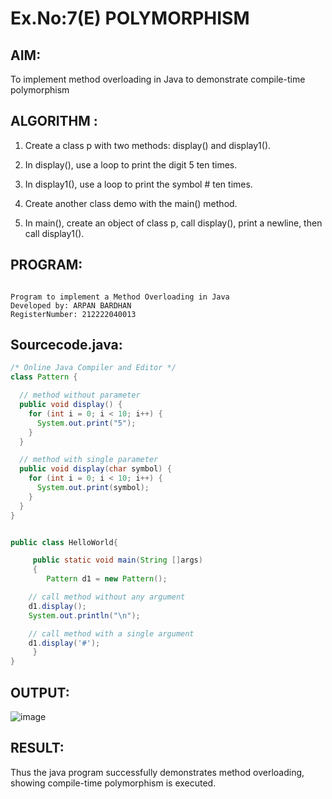 # Ex.No:7(E)  POLYMORPHISM

## AIM:

To implement method overloading in Java to demonstrate compile-time polymorphism

## ALGORITHM :

1. Create a class p with two methods: display() and display1().

2. In display(), use a loop to print the digit 5 ten times.

3. In display1(), use a loop to print the symbol # ten times.

4. Create another class demo with the main() method.

5. In main(), create an object of class p, call display(), print a newline, then call display1().

## PROGRAM:
 ```

Program to implement a Method Overloading in Java
Developed by: ARPAN BARDHAN
RegisterNumber: 212222040013

```

## Sourcecode.java:
```java
/* Online Java Compiler and Editor */
class Pattern {

  // method without parameter
  public void display() {
    for (int i = 0; i < 10; i++) {
      System.out.print("5");
    }
  }

  // method with single parameter
  public void display(char symbol) {
    for (int i = 0; i < 10; i++) {
      System.out.print(symbol);
    }
  }
}


public class HelloWorld{

     public static void main(String []args)
     {
        Pattern d1 = new Pattern();

    // call method without any argument
    d1.display();
    System.out.println("\n");

    // call method with a single argument
    d1.display('#');
     }
}
```

## OUTPUT:

![image](https://github.com/user-attachments/assets/b8f0bd94-bd50-44cb-b3fb-8dc35ced57c3)


## RESULT:

Thus the  java program successfully demonstrates method overloading, showing compile-time polymorphism is executed.

